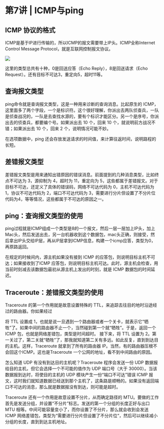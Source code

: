 # 第7讲 | ICMP与ping

## ICMP 协议的格式

ICMP是基于IP进行传输的，所以ICMP的报文需要带上IP头。ICMP全称Internet Control Message Protocol，就是互联网控制报文协议。

![](H:\Adata\gitHubWorkspace\interviewQuestion\计算机网络与数据通信\趣谈网络协议\图片\ICMP格式.png)

这里的类型总共有十种，0是回送应答（Echo Reply），8是回送请求（Echo Request）。还有目标不可达3，重定向5，超时11等。

## 查询报文类型

ping命令就是查询报文类型，这是一种用来诊断的查询消息。比起原生的 ICMP，这里面多了两个字段，一个是标识符。这个很好理解，你派出去两队侦查兵，一队是侦查战况的，一队是去查找水源的，要有个标识才能区分。另一个是序号，你派出去的侦查兵，都要编个号。如果派出去 10 个，回来 10 个，就说明前方战况不错；如果派出去 10 个，回来 2 个，说明情况可能不妙。

在选项数据中，ping 还会存放发送请求的时间值，来计算往返时间，说明路程的长短。

## 差错报文类型

差错报文类型是用来通知出错原因的错误消息。前面提到的几种消息类型，比如终点不可达为 3，源抑制为 4，超时为 11，重定向为 5，这些都属于差错报文。对于目标不可达，还定义了具体的错误码，网络不可达代码为 0，主机不可达代码为 1，协议不可达代码为 2，端口不可达代码为 3，需要进行分片但设置了不分片位代码为4，等等情况，这些都属于不可达的原因之一。

## ping：查询报文类型的使用

ping过程就是ICMP组成一个类型是8的一个报文，然后一层一层加上IP头，加上Mac头，然后发送出去，另一台机器收到这个数据包，mac头正确，则接受，然后拿出IP头交给IP层，再从IP层拿到ICMP信息，构建一个icmp应答，类型为0，再原路返回。

在规定的时候间内，源主机如果没有接到 ICMP 的应答包，则说明目标主机不可达；如果接收到了ICMP 应答包，则说明目标主机可达。此时，源主机会检查，用当前时刻减去该数据包最初从源主机上发出的时刻，就是 ICMP 数据包的时间延迟。

## Traceroute：差错报文类型的使用

Traceroute 的第一个作用就是故意设置特殊的 TTL，来追踪去往目的地时沿途经过的路由器。你如果经过

将 TTL 设置成 1，也就是说一旦遇到一个路由器或者一个关卡，就表示它“牺牲”了。如果中间的路由器不止一个，当然碰到第一个就“牺牲”。于是，返回一个 ICMP 包，也就是网络差错包，类型是时间超时。
接下来，将 TTL 设置为 2。第一关过了，第二关就“牺牲”了，那我就知道第二关有多远。如此反复，直到到达目的主机。这样，Traceroute 就拿到了所有的路由器 IP。当然，有的路由器压根不会回这个ICMP。这也是Traceroute 一个公网的地址，看不到中间路由的原因。

怎么知道 UDP 有没有到达目的主机呢？Traceroute 程序会发送一份 UDP 数据报给目的主机，但它会选择一个不可能的值作为 UDP 端口号（大于 30000）。当该数据报到达时，将使目的主机的 UDP 模块产生一份“端口不可达”错误 ICMP 报文，这时我们就知道数据已经送到那个主机了，这条路是顺畅的。如果没有返回端口不可达的消息，那么就是数据报没有到达，则可能是超时。

Traceroute 还有一个作用是故意设置不分片，从而确定路径的 MTU。要做的工作首先是发送分组，并设置“不分片”标志。发送的第一个分组的长度正好与出口 MTU 相等。中间可能容量变小了，而你设置了不分片，那么就会收到会发送 ICMP 网络差错包，类型为“需要进行分片但设置了不分片位“，然后可以继续减小分组的长度，直到到达主机地址。